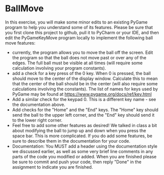# BallMove
In this exercise, you will make some minor edits to an existing PyGame program to help
you understand some of its features. Please be sure that you first clone this project to
github, pull it to PyCharm or your IDE, and then edit the PyGameKeyMove program locally
to implement the following ball move features:
- currently, the program allows you to move the ball off the screen. Edit the program
  so that the ball does not move past or over any of the edges. The full ball must be
  visible at all times (will require some calculation involving your program constants).
- add a check for a key press of the 0 key. When 0 is pressed, the ball should move to
  the center of the display window. Calculate this to mean that the center of the ball
  should be in the center (will also require some calculations involving the constants).
  The list of names for keys used by PyGame may be found at https://www.pygame.org/docs/ref/key.html
- Add a similar check for the keypad 0. This is a different key name - see the documentation 
  above.
- Add checks for the "Home" and the "End" keys. The "Home" key should send the ball to the
  upper left corner, and the "End" key should send it to the lower right corner.
- Feel free to add some other features as desired! We talked in class a bit about modifying the
  ball to jump up and down when you press the space bar. This is more complicated. If you do
  add some features, be sure to describe them in the documentation for your code.
- Documentation: You MUST add a header using the documentation style we discussed earlier, as well as
  some very brief line comments in any parts of the code you modified or added.
When you are finished please be sure to commit and push your code, then reply "Done" in the 
assignment to indicate you are finished.
